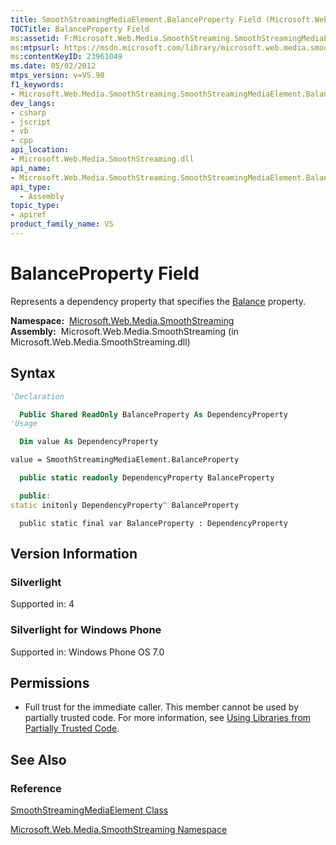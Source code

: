 ```yaml
---
title: SmoothStreamingMediaElement.BalanceProperty Field (Microsoft.Web.Media.SmoothStreaming)
TOCTitle: BalanceProperty Field
ms:assetid: F:Microsoft.Web.Media.SmoothStreaming.SmoothStreamingMediaElement.BalanceProperty
ms:mtpsurl: https://msdn.microsoft.com/library/microsoft.web.media.smoothstreaming.smoothstreamingmediaelement.balanceproperty(v=VS.90)
ms:contentKeyID: 23961049
ms.date: 05/02/2012
mtps_version: v=VS.90
f1_keywords:
- Microsoft.Web.Media.SmoothStreaming.SmoothStreamingMediaElement.BalanceProperty
dev_langs:
- csharp
- jscript
- vb
- cpp
api_location:
- Microsoft.Web.Media.SmoothStreaming.dll
api_name:
- Microsoft.Web.Media.SmoothStreaming.SmoothStreamingMediaElement.BalanceProperty
api_type:
  - Assembly
topic_type:
- apiref
product_family_name: VS
---
```


# BalanceProperty Field

Represents a dependency property that specifies the [Balance](smoothstreamingmediaelement-balance-property-microsoft-web-media-smoothstreaming_1.md) property.

**Namespace:**  [Microsoft.Web.Media.SmoothStreaming](microsoft-web-media-smoothstreaming-namespace_1.md)  
**Assembly:**  Microsoft.Web.Media.SmoothStreaming (in Microsoft.Web.Media.SmoothStreaming.dll)

## Syntax

```vb
'Declaration

  Public Shared ReadOnly BalanceProperty As DependencyProperty
'Usage

  Dim value As DependencyProperty

value = SmoothStreamingMediaElement.BalanceProperty
```

```csharp
  public static readonly DependencyProperty BalanceProperty
```

```cpp
  public:
static initonly DependencyProperty^ BalanceProperty
```

```jscript
  public static final var BalanceProperty : DependencyProperty
```

## Version Information

### Silverlight

Supported in: 4  

### Silverlight for Windows Phone

Supported in: Windows Phone OS 7.0  

## Permissions

  - Full trust for the immediate caller. This member cannot be used by partially trusted code. For more information, see [Using Libraries from Partially Trusted Code](https://msdn.microsoft.com/library/8skskf63).

## See Also

### Reference

[SmoothStreamingMediaElement Class](smoothstreamingmediaelement-class-microsoft-web-media-smoothstreaming_1.md)

[Microsoft.Web.Media.SmoothStreaming Namespace](microsoft-web-media-smoothstreaming-namespace_1.md)


